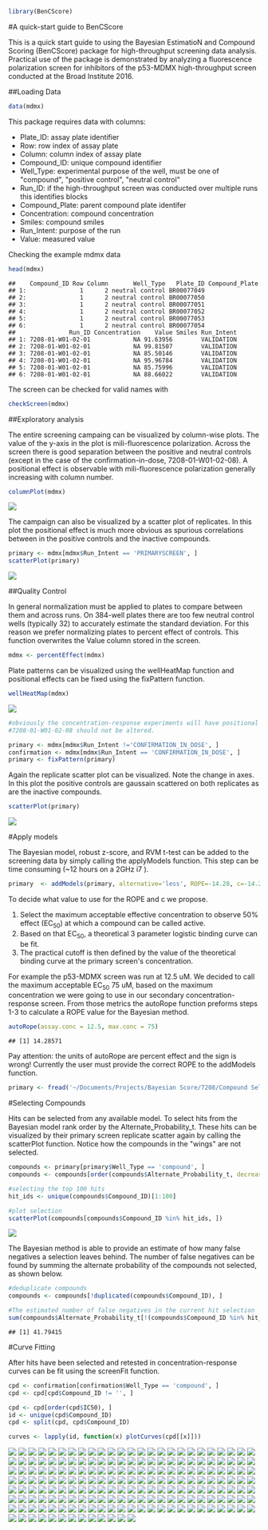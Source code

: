

```r
library(BenCScore)
```

#A quick-start guide to BenCScore

This is a quick start guide to using the Bayesian EstimatioN and Compound Scoring (BenCScore) package for high-throughput screening data analysis. Practical use of the package is demonstrated by analyzing a fluorescence polarization screen for inhibitors of the p53-MDMX high-throughput screen conducted at the Broad Institute 2016. 

##Loading Data

```r
data(mdmx)
```

This package requires data with columns:

* Plate_ID: assay plate identifier  
* Row: row index of assay plate  
* Column: column index of assay plate   
* Compound_ID: unique compound identifier  
* Well_Type: experimental purpose of the well, must be one of "compound", "positive control", "neutral control"  
* Run_ID: if the high-throughput screen was conducted over multiple runs this identifies blocks  
* Compound_Plate: parent compound plate identifer  
* Concentration: compound concentration  
* Smiles: compound smiles  
* Run_Intent: purpose of the run  
* Value: measured value  

Checking the example mdmx data

```r
head(mdmx)
```

```
##    Compound_ID Row Column       Well_Type   Plate_ID Compound_Plate
## 1:               1      2 neutral control BR00077049               
## 2:               1      2 neutral control BR00077050               
## 3:               1      2 neutral control BR00077051               
## 4:               1      2 neutral control BR00077052               
## 5:               1      2 neutral control BR00077053               
## 6:               1      2 neutral control BR00077054               
##               Run_ID Concentration    Value Smiles Run_Intent
## 1: 7208-01-W01-02-01            NA 91.63956        VALIDATION
## 2: 7208-01-W01-02-01            NA 99.81507        VALIDATION
## 3: 7208-01-W01-02-01            NA 85.50146        VALIDATION
## 4: 7208-01-W01-02-01            NA 95.96784        VALIDATION
## 5: 7208-01-W01-02-01            NA 85.75996        VALIDATION
## 6: 7208-01-W01-02-01            NA 88.66022        VALIDATION
```

The screen can be checked for valid names with

```r
checkScreen(mdmx)
```

##Exploratory analysis

The entire screening campaing can be visualized by column-wise plots. The value of the y-axis in the plot is mili-fluorescence polarization. Across the screen there is good separation between the positive and neutral controls (except in the case of the confirmation-in-dose, 7208-01-W01-02-08). A positional effect is observable with mili-fluorescence polarization generally increasing with column number.


```r
columnPlot(mdmx)
```

![](Quick.Start_files/figure-html/plot_run_data-1.png) 

The campaign can also be visualized by a scatter plot of replicates. In this plot the positional effect is much more obvious as spurious correlations between in the positive controls and the inactive compounds.


```r
primary <- mdmx[mdmx$Run_Intent == 'PRIMARYSCREEN', ]
scatterPlot(primary)
```

![](Quick.Start_files/figure-html/scatter_plot-1.png) 

##Quality Control

In general normalization must be applied to plates to compare between them and across runs. On 384-well plates there are too few neutral control wells (typically 32) to accurately estimate the standard deviation. For this reason we prefer normalizing plates to percent effect of controls. This function overwrites the Value column stored in the screen.


```r
mdmx <- percentEffect(mdmx)
```

Plate patterns can be visualized using the wellHeatMap function and positional effects can be fixed using the fixPattern function.


```r
wellHeatMap(mdmx)
```

![](Quick.Start_files/figure-html/well_pattern-1.png) 


```r
#obviously the concentration-response experiments will have positional patterns
#7208-01-W01-02-08 should not be altered. 

primary <- mdmx[mdmx$Run_Intent !='CONFIRMATION_IN_DOSE', ]
confirmation <- mdmx[mdmx$Run_Intent == 'CONFIRMATION_IN_DOSE', ]
primary <- fixPattern(primary)
```

Again the replicate scatter plot can be visualized. Note the change in axes. In this plot the positive controls are gaussain scattered on both replicates as are the inactive compounds. 


```r
scatterPlot(primary)
```

![](Quick.Start_files/figure-html/re_scatter_plot-1.png) 

#Apply models

The Bayesian model, robust z-score, and RVM t-test can be added to the screening data by simply calling the applyModels function. This step can be time consuming (~12 hours on a 2GHz i7 ).


```r
primary  <- addModels(primary, alternative='less', ROPE=-14.28, c=-14.28)
```

To decide what value to use for the ROPE and c we propose.

1. Select the maximum acceptable effective concentration to observe 50% effect (EC$_{50}$) at which a compound can be called active.  
2. Based on that EC$_{50}$, a theoretical 3 parameter logistic binding curve can be fit.  
3. The practical cutoff is then defined by the value of the theoretical binding curve at the primary screen's concentration.  

For example the p53-MDMX screen was run at 12.5 uM. We decided to call the maximum acceptable EC$_{50}$ 75 uM, based on the maximum concentration we were going to use in our secondary concentration-response screen. From those metrics the autoRope function preforms steps 1-3 to calculate a ROPE value for the Bayesian method.


```r
autoRope(assay.conc = 12.5, max.conc = 75)
```

```
## [1] 14.28571
```

Pay attention: the units of autoRope are percent effect and the sign is wrong! Currently the user must provide the correct ROPE to the addModels function.


```r
primary <- fread('~/Documents/Projects/Bayesian Score/7208/Compound Selection/primary.mdmx.analysis.csv')
```

#Selecting Compounds

Hits can be selected from any available model. To select hits from the Bayesian model rank order by the Alternate_Probability_t. These hits can be visualized by their primary screen replicate scatter again by calling the scatterPlot function. Notice how the compounds in the "wings" are not selected.


```r
compounds <- primary[primary$Well_Type == 'compound', ]
compounds <- compounds[order(compounds$Alternate_Probability_t, decreasing=TRUE), ]

#selecting the top 100 hits
hit_ids <- unique(compounds$Compound_ID)[1:100]

#plot selection
scatterPlot(compounds[compounds$Compound_ID %in% hit_ids, ])
```

![](Quick.Start_files/figure-html/pick_hits-1.png) 

The Bayesian method is able to provide an estimate of how many false negatives a selection leaves behind. The number of false negatives can be found by summing the alternate probability of the compounds not selected, as shown below.


```r
#deduplicate compounds
compounds <- compounds[!duplicated(compounds$Compound_ID), ]

#The estimated number of false negatives in the current hit selection
sum(compounds$Alternate_Probability_t[!(compounds$Compound_ID %in% hit_ids)], na.rm=TRUE)
```

```
## [1] 41.79415
```


#Curve Fitting

After hits have been selected and retested in concentration-response curves can be fit using the screenFit function.




```r
cpd <- confirmation[confirmation$Well_Type == 'compound', ]
cpd <- cpd[cpd$Compound_ID != '', ]

cpd <- cpd[order(cpd$IC50), ]
id <- unique(cpd$Compound_ID)
cpd <- split(cpd, cpd$Compound_ID)

curves <- lapply(id, function(x) plotCurves(cpd[[x]]))
```

![](Quick.Start_files/figure-html/conc_resp_curves-1.png) ![](Quick.Start_files/figure-html/conc_resp_curves-2.png) ![](Quick.Start_files/figure-html/conc_resp_curves-3.png) ![](Quick.Start_files/figure-html/conc_resp_curves-4.png) ![](Quick.Start_files/figure-html/conc_resp_curves-5.png) ![](Quick.Start_files/figure-html/conc_resp_curves-6.png) ![](Quick.Start_files/figure-html/conc_resp_curves-7.png) ![](Quick.Start_files/figure-html/conc_resp_curves-8.png) ![](Quick.Start_files/figure-html/conc_resp_curves-9.png) ![](Quick.Start_files/figure-html/conc_resp_curves-10.png) ![](Quick.Start_files/figure-html/conc_resp_curves-11.png) ![](Quick.Start_files/figure-html/conc_resp_curves-12.png) ![](Quick.Start_files/figure-html/conc_resp_curves-13.png) ![](Quick.Start_files/figure-html/conc_resp_curves-14.png) ![](Quick.Start_files/figure-html/conc_resp_curves-15.png) ![](Quick.Start_files/figure-html/conc_resp_curves-16.png) ![](Quick.Start_files/figure-html/conc_resp_curves-17.png) ![](Quick.Start_files/figure-html/conc_resp_curves-18.png) ![](Quick.Start_files/figure-html/conc_resp_curves-19.png) ![](Quick.Start_files/figure-html/conc_resp_curves-20.png) ![](Quick.Start_files/figure-html/conc_resp_curves-21.png) ![](Quick.Start_files/figure-html/conc_resp_curves-22.png) ![](Quick.Start_files/figure-html/conc_resp_curves-23.png) ![](Quick.Start_files/figure-html/conc_resp_curves-24.png) ![](Quick.Start_files/figure-html/conc_resp_curves-25.png) ![](Quick.Start_files/figure-html/conc_resp_curves-26.png) ![](Quick.Start_files/figure-html/conc_resp_curves-27.png) ![](Quick.Start_files/figure-html/conc_resp_curves-28.png) ![](Quick.Start_files/figure-html/conc_resp_curves-29.png) ![](Quick.Start_files/figure-html/conc_resp_curves-30.png) ![](Quick.Start_files/figure-html/conc_resp_curves-31.png) ![](Quick.Start_files/figure-html/conc_resp_curves-32.png) ![](Quick.Start_files/figure-html/conc_resp_curves-33.png) ![](Quick.Start_files/figure-html/conc_resp_curves-34.png) ![](Quick.Start_files/figure-html/conc_resp_curves-35.png) ![](Quick.Start_files/figure-html/conc_resp_curves-36.png) ![](Quick.Start_files/figure-html/conc_resp_curves-37.png) ![](Quick.Start_files/figure-html/conc_resp_curves-38.png) ![](Quick.Start_files/figure-html/conc_resp_curves-39.png) ![](Quick.Start_files/figure-html/conc_resp_curves-40.png) ![](Quick.Start_files/figure-html/conc_resp_curves-41.png) ![](Quick.Start_files/figure-html/conc_resp_curves-42.png) ![](Quick.Start_files/figure-html/conc_resp_curves-43.png) ![](Quick.Start_files/figure-html/conc_resp_curves-44.png) ![](Quick.Start_files/figure-html/conc_resp_curves-45.png) ![](Quick.Start_files/figure-html/conc_resp_curves-46.png) ![](Quick.Start_files/figure-html/conc_resp_curves-47.png) ![](Quick.Start_files/figure-html/conc_resp_curves-48.png) ![](Quick.Start_files/figure-html/conc_resp_curves-49.png) ![](Quick.Start_files/figure-html/conc_resp_curves-50.png) ![](Quick.Start_files/figure-html/conc_resp_curves-51.png) ![](Quick.Start_files/figure-html/conc_resp_curves-52.png) ![](Quick.Start_files/figure-html/conc_resp_curves-53.png) ![](Quick.Start_files/figure-html/conc_resp_curves-54.png) ![](Quick.Start_files/figure-html/conc_resp_curves-55.png) ![](Quick.Start_files/figure-html/conc_resp_curves-56.png) ![](Quick.Start_files/figure-html/conc_resp_curves-57.png) ![](Quick.Start_files/figure-html/conc_resp_curves-58.png) ![](Quick.Start_files/figure-html/conc_resp_curves-59.png) ![](Quick.Start_files/figure-html/conc_resp_curves-60.png) ![](Quick.Start_files/figure-html/conc_resp_curves-61.png) ![](Quick.Start_files/figure-html/conc_resp_curves-62.png) ![](Quick.Start_files/figure-html/conc_resp_curves-63.png) ![](Quick.Start_files/figure-html/conc_resp_curves-64.png) ![](Quick.Start_files/figure-html/conc_resp_curves-65.png) ![](Quick.Start_files/figure-html/conc_resp_curves-66.png) ![](Quick.Start_files/figure-html/conc_resp_curves-67.png) ![](Quick.Start_files/figure-html/conc_resp_curves-68.png) ![](Quick.Start_files/figure-html/conc_resp_curves-69.png) ![](Quick.Start_files/figure-html/conc_resp_curves-70.png) ![](Quick.Start_files/figure-html/conc_resp_curves-71.png) ![](Quick.Start_files/figure-html/conc_resp_curves-72.png) ![](Quick.Start_files/figure-html/conc_resp_curves-73.png) ![](Quick.Start_files/figure-html/conc_resp_curves-74.png) ![](Quick.Start_files/figure-html/conc_resp_curves-75.png) ![](Quick.Start_files/figure-html/conc_resp_curves-76.png) ![](Quick.Start_files/figure-html/conc_resp_curves-77.png) ![](Quick.Start_files/figure-html/conc_resp_curves-78.png) ![](Quick.Start_files/figure-html/conc_resp_curves-79.png) ![](Quick.Start_files/figure-html/conc_resp_curves-80.png) ![](Quick.Start_files/figure-html/conc_resp_curves-81.png) ![](Quick.Start_files/figure-html/conc_resp_curves-82.png) ![](Quick.Start_files/figure-html/conc_resp_curves-83.png) ![](Quick.Start_files/figure-html/conc_resp_curves-84.png) ![](Quick.Start_files/figure-html/conc_resp_curves-85.png) ![](Quick.Start_files/figure-html/conc_resp_curves-86.png) ![](Quick.Start_files/figure-html/conc_resp_curves-87.png) ![](Quick.Start_files/figure-html/conc_resp_curves-88.png) ![](Quick.Start_files/figure-html/conc_resp_curves-89.png) ![](Quick.Start_files/figure-html/conc_resp_curves-90.png) ![](Quick.Start_files/figure-html/conc_resp_curves-91.png) ![](Quick.Start_files/figure-html/conc_resp_curves-92.png) ![](Quick.Start_files/figure-html/conc_resp_curves-93.png) ![](Quick.Start_files/figure-html/conc_resp_curves-94.png) ![](Quick.Start_files/figure-html/conc_resp_curves-95.png) ![](Quick.Start_files/figure-html/conc_resp_curves-96.png) ![](Quick.Start_files/figure-html/conc_resp_curves-97.png) ![](Quick.Start_files/figure-html/conc_resp_curves-98.png) ![](Quick.Start_files/figure-html/conc_resp_curves-99.png) ![](Quick.Start_files/figure-html/conc_resp_curves-100.png) ![](Quick.Start_files/figure-html/conc_resp_curves-101.png) ![](Quick.Start_files/figure-html/conc_resp_curves-102.png) ![](Quick.Start_files/figure-html/conc_resp_curves-103.png) ![](Quick.Start_files/figure-html/conc_resp_curves-104.png) ![](Quick.Start_files/figure-html/conc_resp_curves-105.png) ![](Quick.Start_files/figure-html/conc_resp_curves-106.png) ![](Quick.Start_files/figure-html/conc_resp_curves-107.png) ![](Quick.Start_files/figure-html/conc_resp_curves-108.png) ![](Quick.Start_files/figure-html/conc_resp_curves-109.png) ![](Quick.Start_files/figure-html/conc_resp_curves-110.png) ![](Quick.Start_files/figure-html/conc_resp_curves-111.png) ![](Quick.Start_files/figure-html/conc_resp_curves-112.png) ![](Quick.Start_files/figure-html/conc_resp_curves-113.png) ![](Quick.Start_files/figure-html/conc_resp_curves-114.png) ![](Quick.Start_files/figure-html/conc_resp_curves-115.png) ![](Quick.Start_files/figure-html/conc_resp_curves-116.png) ![](Quick.Start_files/figure-html/conc_resp_curves-117.png) ![](Quick.Start_files/figure-html/conc_resp_curves-118.png) ![](Quick.Start_files/figure-html/conc_resp_curves-119.png) ![](Quick.Start_files/figure-html/conc_resp_curves-120.png) ![](Quick.Start_files/figure-html/conc_resp_curves-121.png) ![](Quick.Start_files/figure-html/conc_resp_curves-122.png) ![](Quick.Start_files/figure-html/conc_resp_curves-123.png) ![](Quick.Start_files/figure-html/conc_resp_curves-124.png) ![](Quick.Start_files/figure-html/conc_resp_curves-125.png) ![](Quick.Start_files/figure-html/conc_resp_curves-126.png) ![](Quick.Start_files/figure-html/conc_resp_curves-127.png) ![](Quick.Start_files/figure-html/conc_resp_curves-128.png) ![](Quick.Start_files/figure-html/conc_resp_curves-129.png) ![](Quick.Start_files/figure-html/conc_resp_curves-130.png) ![](Quick.Start_files/figure-html/conc_resp_curves-131.png) ![](Quick.Start_files/figure-html/conc_resp_curves-132.png) ![](Quick.Start_files/figure-html/conc_resp_curves-133.png) ![](Quick.Start_files/figure-html/conc_resp_curves-134.png) ![](Quick.Start_files/figure-html/conc_resp_curves-135.png) ![](Quick.Start_files/figure-html/conc_resp_curves-136.png) ![](Quick.Start_files/figure-html/conc_resp_curves-137.png) ![](Quick.Start_files/figure-html/conc_resp_curves-138.png) ![](Quick.Start_files/figure-html/conc_resp_curves-139.png) ![](Quick.Start_files/figure-html/conc_resp_curves-140.png) ![](Quick.Start_files/figure-html/conc_resp_curves-141.png) ![](Quick.Start_files/figure-html/conc_resp_curves-142.png) ![](Quick.Start_files/figure-html/conc_resp_curves-143.png) ![](Quick.Start_files/figure-html/conc_resp_curves-144.png) ![](Quick.Start_files/figure-html/conc_resp_curves-145.png) ![](Quick.Start_files/figure-html/conc_resp_curves-146.png) ![](Quick.Start_files/figure-html/conc_resp_curves-147.png) ![](Quick.Start_files/figure-html/conc_resp_curves-148.png) ![](Quick.Start_files/figure-html/conc_resp_curves-149.png) ![](Quick.Start_files/figure-html/conc_resp_curves-150.png) ![](Quick.Start_files/figure-html/conc_resp_curves-151.png) ![](Quick.Start_files/figure-html/conc_resp_curves-152.png) ![](Quick.Start_files/figure-html/conc_resp_curves-153.png) ![](Quick.Start_files/figure-html/conc_resp_curves-154.png) ![](Quick.Start_files/figure-html/conc_resp_curves-155.png) ![](Quick.Start_files/figure-html/conc_resp_curves-156.png) ![](Quick.Start_files/figure-html/conc_resp_curves-157.png) ![](Quick.Start_files/figure-html/conc_resp_curves-158.png) ![](Quick.Start_files/figure-html/conc_resp_curves-159.png) ![](Quick.Start_files/figure-html/conc_resp_curves-160.png) ![](Quick.Start_files/figure-html/conc_resp_curves-161.png) ![](Quick.Start_files/figure-html/conc_resp_curves-162.png) ![](Quick.Start_files/figure-html/conc_resp_curves-163.png) ![](Quick.Start_files/figure-html/conc_resp_curves-164.png) ![](Quick.Start_files/figure-html/conc_resp_curves-165.png) ![](Quick.Start_files/figure-html/conc_resp_curves-166.png) ![](Quick.Start_files/figure-html/conc_resp_curves-167.png) ![](Quick.Start_files/figure-html/conc_resp_curves-168.png) ![](Quick.Start_files/figure-html/conc_resp_curves-169.png) ![](Quick.Start_files/figure-html/conc_resp_curves-170.png) ![](Quick.Start_files/figure-html/conc_resp_curves-171.png) ![](Quick.Start_files/figure-html/conc_resp_curves-172.png) ![](Quick.Start_files/figure-html/conc_resp_curves-173.png) ![](Quick.Start_files/figure-html/conc_resp_curves-174.png) ![](Quick.Start_files/figure-html/conc_resp_curves-175.png) ![](Quick.Start_files/figure-html/conc_resp_curves-176.png) ![](Quick.Start_files/figure-html/conc_resp_curves-177.png) ![](Quick.Start_files/figure-html/conc_resp_curves-178.png) ![](Quick.Start_files/figure-html/conc_resp_curves-179.png) ![](Quick.Start_files/figure-html/conc_resp_curves-180.png) ![](Quick.Start_files/figure-html/conc_resp_curves-181.png) ![](Quick.Start_files/figure-html/conc_resp_curves-182.png) ![](Quick.Start_files/figure-html/conc_resp_curves-183.png) ![](Quick.Start_files/figure-html/conc_resp_curves-184.png) ![](Quick.Start_files/figure-html/conc_resp_curves-185.png) ![](Quick.Start_files/figure-html/conc_resp_curves-186.png) ![](Quick.Start_files/figure-html/conc_resp_curves-187.png) ![](Quick.Start_files/figure-html/conc_resp_curves-188.png) 
